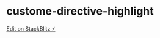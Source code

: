 # custome-directive-highlight

[Edit on StackBlitz ⚡️](https://stackblitz.com/edit/custome-directive-highlight)